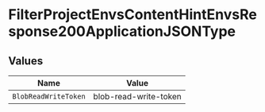 # FilterProjectEnvsContentHintEnvsResponse200ApplicationJSONType


## Values

| Name                  | Value                 |
| --------------------- | --------------------- |
| `BlobReadWriteToken`  | blob-read-write-token |